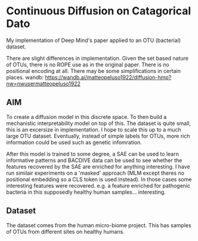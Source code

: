 # Continuous Diffusion on Catagorical Dato
My implementation of Deep Mind's paper applied to an OTU (bacterial) dataset.
 
There are slight differences in implementation. Given the set based nature of OTUs, there is no ROPE use as in the original paper. There is no positional encoding at all. There may be some simplifications in certain places.
wandb: https://wandb.ai/matteopeluso1922/diffusion-hmp?nw=nwusermatteopeluso1922

## AIM
To create a diffusion model in this discrete space. To then build a mechanistic interpretability model on top of this.
The dataset is quite small, this is an excersize in implementation. I hope to scale this up to a much large OTU dataset. Eventually, instead of simple labels for OTUs, more rich information could be used such as genetic infomration.

After this model is trained to some degree, a SAE can be used to learn informative patterns and BACDIVE data can be used to see whether the features recovered by the SAE are enriched for anything interesting. I have run similair experiments on a 'masked' approach (MLM except theres no positional embedding so a CLS token is used instead). In those cases some interesting features were recovered. e.g. a feature enriched for pathogenic bacteria in this supposedly healthy human samples... interesting.

## Dataset
The dataset comes from the human micro-biome project. This has samples of OTUs from different sites on healthy humans.

